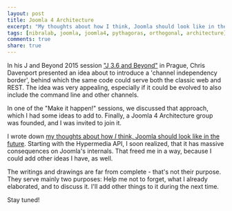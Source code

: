 ```yaml
---
layout: post
title: Joomla 4 Architecture
excerpt: "My thoughts about how I think, Joomla should look like in the future"
tags: [nibralab, joomla, joomla4, pythagoras, orthogonal, architecture]
comments: true
share: true
---
```


In his J and Beyond 2015 session ["J 3.6 and Beyond"](https://www.youtube.com/watch?v=nF6qaR0vJfE) in Prague,
Chris Davenport presented an idea about to introduce a 'channel independency border',
behind which the same code could serve both the classic web and REST.
The idea was very appealing, especially if it could be evolved to also include the command line and other channels.

In one of the "Make it happen!" sessions, we discussed that approach, which I had some ideas to add to.
Finally, a Joomla 4 Architecture group was founded, and I was invited to join it.
 
I wrote down [my thoughts about how *I* think, Joomla should look like in the future](http://nibralab.github.io/joomla-architecture/).
Starting with the Hypermedia API, I soon realized, that it has massive consequences on Joomla's internals.
That freed me in a way, because I could add other ideas I have, as well.

The writings and drawings are far from complete - that's not their purpose.
They serve mainly two purposes: Help me not to forget, what I already elaborated, and to discuss it.
I'll add other things to it during the next time.

Stay tuned!
